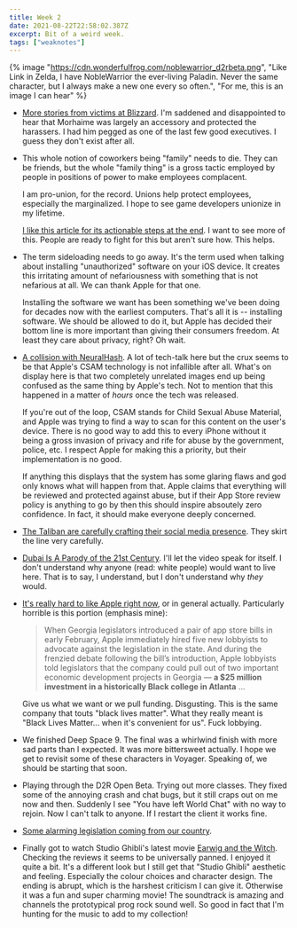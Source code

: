 ```yaml
---
title: Week 2
date: 2021-08-22T22:58:02.387Z
excerpt: Bit of a weird week.
tags: ["weaknotes"]
---
```


{% image "https://cdn.wonderfulfrog.com/noblewarrior_d2rbeta.png", "Like Link in Zelda, I have NobleWarrior the ever-living Paladin. Never the same character, but I always make a new one every so often.", "For me, this is an image I can hear" %}

- [More stories from victims at Blizzard]. I'm saddened and disappointed to hear that Morhaime was largely an accessory and protected the harassers. I had him pegged as one of the last few good executives. I guess they don't exist after all.

- This whole notion of coworkers being "family" needs to die. They can be friends, but the whole "family thing" is a gross tactic employed by people in positions of power to make employees complacent.

  I am pro-union, for the record. Unions help protect employees, especially the marginalized. I hope to see game developers unionize in my lifetime.

  [I like this article for its actionable steps at the end]. I want to see more of this. People are ready to fight for this but aren't sure how. This helps.

- The term sideloading needs to go away. It's the term used when talking about installing "unauthorized" software on your iOS device. It creates this irritating amount of nefariousness with something that is not nefarious at all. We can thank Apple for that one.

  Installing the software we want has been something we've been doing for decades now with the earliest computers. That's all it is -- installing software. We should be allowed to do it, but Apple has decided their bottom line is more important than giving their consumers freedom. At least they care about privacy, right? Oh wait.

- [A collision with NeuralHash]. A lot of tech-talk here but the crux seems to be that Apple's CSAM technology is not infallible after all. What's on display here is that two completely unrelated images end up being confused as the same thing by Apple's tech. Not to mention that this happened in a matter of _hours_ once the tech was released.

  If you're out of the loop, CSAM stands for Child Sexual Abuse Material, and Apple was trying to find a way to scan for this content on the user's device. There is no good way to add this to every iPhone without it being a gross invasion of privacy and rife for abuse by the government, police, etc. I respect Apple for making this a priority, but their implementation is no good.

  If anything this displays that the system has some glaring flaws and god only knows what will happen from that. Apple claims that everything will be reviewed and protected against abuse, but if their App Store review policy is anything to go by then this should inspire absoutely zero confidence. In fact, it should make everyone deeply concerned.

- [The Taliban are carefully crafting their social media presence]. They skirt the line very carefully.

- [Dubai Is A Parody of the 21st Century]. I'll let the video speak for itself. I don't understand why anyone (read: white people) would want to live here. That is to say, I understand, but I don't understand why _they_ would.

- [It's really hard to like Apple right now], or in general actually. Particularly horrible is this portion (emphasis mine):

  > When Georgia legislators introduced a pair of app store bills in early February, Apple immediately hired five new lobbyists to advocate against the legislation in the state. And during the frenzied debate following the bill’s introduction, Apple lobbyists told legislators that the company could pull out of two important economic development projects in Georgia — **a $25 million investment in a historically Black college in Atlanta** ...

  Give us what we want or we pull funding. Disgusting. This is the same company that touts "black lives matter". What they really meant is "Black Lives Matter... when it's convenient for us". Fuck lobbying.

- We finished Deep Space 9. The final was a whirlwind finish with more sad parts than I expected. It was more bittersweet actually. I hope we get to revisit some of these characters in Voyager. Speaking of, we should be starting that soon.

- Playing through the D2R Open Beta. Trying out more classes. They fixed some of the annoying crash and chat bugs, but it still craps out on me now and then. Suddenly I see "You have left World Chat" with no way to rejoin. Now I can't talk to anyone. If I restart the client it works fine.

- [Some alarming legislation coming from our country].

- Finally got to watch Studio Ghibli's latest movie [Earwig and the Witch]. Checking the reviews it seems to be universally panned. I enjoyed it quite a bit. It's a different look but I still get that "Studio Ghibli" aesthetic and feeling. Especially the colour choices and character design. The ending is abrupt, which is the harshest criticism I can give it. Otherwise it was a fun and super charming movie! The soundtrack is amazing and channels the prototypical prog rock sound well. So good in fact that I'm hunting for the music to add to my collection!

[more stories from victims at blizzard]: https://www.upcomer.com/activision-blizzards-lawsuit-may-force-change/
[i like this article for its actionable steps at the end]: https://www.polygon.com/22627759/activision-blizzard-lawsuit-games-worker-unions-labor-organizing
[a collision with neuralhash]: https://mjtsai.com/blog/2021/08/18/neuralhash-implementation-and-collision/
[the taliban are carefully crafting their social media presence]: https://www.washingtonpost.com/technology/2021/08/18/taliban-social-media-success/
[dubai is a parody of the 21st century]: https://www.youtube.com/watch?v=SacQ2YdVOyk
[it's really hard to like apple right now]: https://www.politico.com/news/2021/08/20/apple-takes-on-state-legislatures-georgia-50629
[some alarming legislation coming from our country]: https://www.politico.com/news/2021/08/20/apple-takes-on-state-legislatures-georgia-50629
[earwig and the witch]: https://www.imdb.com/title/tt12441478/
